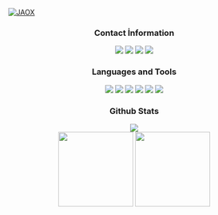 [![JAOX](https://cdn.discordapp.com/attachments/852666407250690141/883344234575462410/benmalimbeta.png)](https://github.com/TheJAOXx/)

<div align="center">
<h3>Contact İnformation</h3>
<a href="https://discord.com/users/586566689781448725" target"blank_"><img src="https://img.shields.io/badge/JAOX%20-111111.svg?&style=for-the-badge&logo=discord&logoColor=white"></a>
<a href="https://twitter.com/TheJAOXx" target"blank_"><img src="https://img.shields.io/badge/Twitter%20-111111.svg?&style=for-the-badge&logo=Twitter&logoColor=white"></a>
<a href="https://www.youtube.com/channel/UCKrDXVwPxRcCIEcPGmOvJZQ" target"blank_"><img src="https://img.shields.io/badge/Youtube%20-111111.svg?&style=for-the-badge&logo=youtube&logoColor=white"></a>
<a href="https://github.com/TheJAOXx" target"blank_"><img src="https://img.shields.io/badge/GitHub%20-111111.svg?&style=for-the-badge&logo=github&logoColor=white"></a>
</div>


<div align="center">
<h3>Languages and Tools</h3>
<a <img src="https://img.shields.io/badge/JavaScript%20-111111.svg?&style=for-the-badge&logo=JavaScript&logoColor=white"> </a>

<img src="https://img.shields.io/badge/Node.js%20-111111.svg?&style=for-the-badge&logo=Node.js&logoColor=white">
<img src="https://img.shields.io/badge/Python%20-111111.svg?&style=for-the-badge&logo=Python&logoColor=white">
<img src="https://img.shields.io/badge/Discord.Js%20-111111.svg?&style=for-the-badge&logo=Discord.Js&logoColor=white">
<img src="https://img.shields.io/badge/Visual%20Studio%20Code%20-111111.svg?&style=for-the-badge&logo=Visual%20Studio%20Code&logoColor=white>">
<img src="https://img.shields.io/badge/HTML5%20-111111.svg?&style=for-the-badge&logo=HTML5&logoColor=white">
<img src="https://img.shields.io/badge/CSS%20-111111.svg?&style=for-the-badge&logo=CSS3&logoColor=white">
</div>


<div align="center">
<h3>Github Stats</h3>
  <div><img src="https://komarev.com/ghpvc/?username=TheJAOXx&&label=PROFILE+VIEWS&color=grey"/></div>
  <img src="https://github-readme-stats.vercel.app/api?username=TheJAOXx&count_private=true&hide_border=true&show_icons=true&include_all_commits=true&bg_color=0d1117&title_color=FFFFFF&text_color=9f9f9f&icon_color=FFFFFF" width="%100" height="150px">
<img src="https://github-readme-stats.vercel.app/api/top-langs/?username=BetaWile&layout=compact&theme=nord&hide_border=true&bg_color=0d1117&border_radius=6&title_color=FFFFFF" width="%100" height="150px">
</a>

<div align="center">
   </a>
</div>
